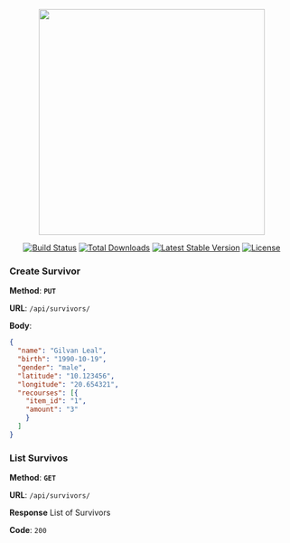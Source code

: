 <p align="center"><img src="https://res.cloudinary.com/dtfbvvkyp/image/upload/v1566331377/laravel-logolockup-cmyk-red.svg" width="400"></p>

<p align="center">
<a href="https://travis-ci.org/laravel/framework"><img src="https://travis-ci.org/laravel/framework.svg" alt="Build Status"></a>
<a href="https://packagist.org/packages/laravel/framework"><img src="https://poser.pugx.org/laravel/framework/d/total.svg" alt="Total Downloads"></a>
<a href="https://packagist.org/packages/laravel/framework"><img src="https://poser.pugx.org/laravel/framework/v/stable.svg" alt="Latest Stable Version"></a>
<a href="https://packagist.org/packages/laravel/framework"><img src="https://poser.pugx.org/laravel/framework/license.svg" alt="License"></a>
</p>

### Create Survivor
**Method**: **`PUT`**

**URL**: `/api/survivors/`

**Body**:
```json
{
  "name": "Gilvan Leal",
  "birth": "1990-10-19",
  "gender": "male",
  "latitude": "10.123456",
  "longitude": "20.654321",
  "recourses": [{
  	"item_id": "1",
  	"amount": "3"
  	}
  ]
}
```
### List Survivos
**Method**: **`GET`**

**URL**: `/api/survivors/`

**Response** List of Survivors

**Code**: `200`
